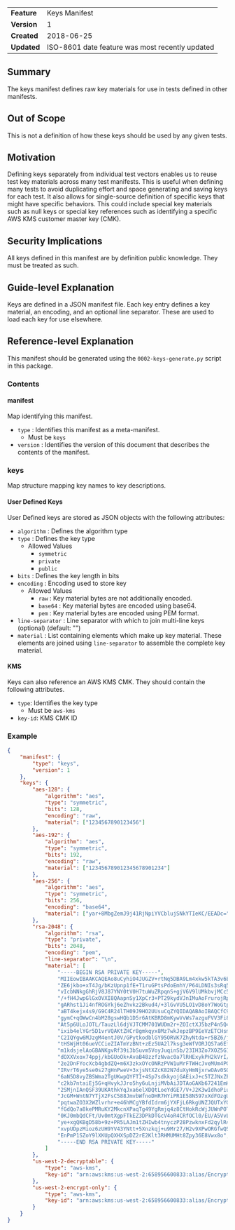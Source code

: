 
|           |                                               |
|:----------|:----------------------------------------------|
|__Feature__|Keys Manifest                                  |
|__Version__|1                                              |
|__Created__|2018-06-25                                     |
|__Updated__|ISO-8601 date feature was most recently updated|

## Summary

The keys manifest defines raw key materials for use in tests defined in other manifests.

## Out of Scope

This is not a definition of how these keys should be used by any given tests.

## Motivation

Defining keys separately from individual test vectors enables us to reuse test key materials 
across many test manifests. This is useful when defining many tests to avoid duplicating 
effort and space generating and saving keys for each test. It also allows for single-source definition 
of specific keys that might have specific behaviors. This could include special key materials 
such as null keys or special key references such as identifying a specific AWS KMS customer master 
key (CMK).

## Security Implications

All keys defined in this manifest are by definition public knowledge. They must be treated as 
such.

## Guide-level Explanation

Keys are defined in a JSON manifest file. Each key entry defines a key material, an encoding, 
and an optional line separator. These are used to load each key for use elsewhere.

## Reference-level Explanation

This manifest should be generated using the `0002-keys-generate.py` script in this package.

### Contents

#### manifest

Map identifying this manifest.

* `type` : Identifies this manifest as a meta-manifest.
    * Must be `keys`
* `version` : Identifies the version of this document that describes the contents of the manifest.

### keys

Map structure mapping key names to key descriptions.

#### User Defined Keys

User Defined keys are stored as JSON objects with the following attributes:

* `algorithm` : Defines the algorithm type
* `type` : Defines the key type
   * Allowed Values
      * `symmetric`
      * `private`
      * `public`
* `bits` : Defines the key length in bits
* `encoding` : Encoding used to store key
   * Allowed Values
      * `raw` : Key material bytes are not additionally encoded.
      * `base64` : Key material bytes are encoded using base64.
      * `pem` : Key material bytes are encoded using PEM format.
* `line-separator` : Line separator with which to join multi-line keys (optional) (default: "")
* `material` : List containing elements which make up key material. These elements are joined 
  using `line-separator` to assemble the complete key material.

#### KMS

Keys can also reference an AWS KMS CMK. They should contain the following attributes.

* `type`: Identifies the key type
   * Must be `aws-kms`
* `key-id`: KMS CMK ID

### Example

```json
{
    "manifest": {
        "type": "keys",
        "version": 1
    },
    "keys": {
        "aes-128": {
            "algorithm": "aes",
            "type": "symmetric",
            "bits": 128,
            "encoding": "raw",
            "material": ["1234567890123456"]
        },
        "aes-192": {
            "algorithm": "aes",
            "type": "symmetric",
            "bits": 192,
            "encoding": "raw",
            "material": ["123456789012345678901234"]
        },
        "aes-256": {
            "algorithm": "aes",
            "type": "symmetric",
            "bits": 256,
            "encoding": "base64",
            "material": ["yar+8MbgZemJ9j41RjNpiYVCblujSNkYTIeKC/EEADc="]
        },
        "rsa-2048": {
            "algorithm": "rsa",
            "type": "private",
            "bits": 2048,
            "encoding": "pem",
            "line-separator": "\n", 
            "material": [
                "-----BEGIN RSA PRIVATE KEY-----",
                "MIIEowIBAAKCAQEAo8uCyhiO4JUGZV+rtNq5DBA9Lm4xkw5kTA3v6EPybs8bVXL2",
                "ZE6jkbo+xT4Jg/bKzUpnp1fE+T1ruGPtsPdoEmhY/P64LDNIs3sRq5U4QV9IETU1",
                "vIcbNNkgGhRjV8J87YNY0tV0H7tuWuZRpqnS+gjV6V9lUMkbvjMCc5IBqQc3heut",
                "/+fH4JwpGlGxOVXI8QAapnSy1XpCr3+PT29kydVJnIMuAoFrurojRpOQbOuVvhtA",
                "gARhst1Ji4nfROGYkj6eZhvkz2Bkud4/+3lGvVU5LO1vD8oY7WoGtpin3h50VcWe",
                "aBT4kejx4s9/G9C4R24lTH09J9HO2UUsuCqZYQIDAQABAoIBAQCfC90bCk+qaWqF",
                "gymC+qOWwCn4bM28gswHQb1D5r6AtKBRD8mKywVvWs7azguFVV3Fi8sspkBA2FBC",
                "At5p6ULoJOTL/TauzLl6djVJTCMM701WUDm2r+ZOIctXJ5bzP4n5Q4I7b0NMEL7u",
                "ixib4elYGr5D1vrVQAKtZHCr8gmkqyx8Mz7wkJepzBP9EeVzETCHsmiQDd5WYlO1",
                "C2IQYgw6MJzgM4entJ0V/GPytkodblGY95ORVK7ZhyNtda+r5BZ6/jeMW+hA3VoK",
                "tHSWjHt06ueVCCieZIATmYzBNt+zEz5UA2l7ksg3eWfVORJQS7a6Ef4VvbJLM9Ca",
                "m1kdsjelAoGBANKgvRf39i3bSuvm5VoyJuqinSb/23IH3Zo7XOZ5G164vh49E9Cq",
                "dOXXVxox74ppj/kbGUoOk+AvaB48zzfzNvac0a7lRHExykPH2kVrI/NwH/1OcT/x",
                "2e2DnFYocXcb4gbdZQ+m6X3zkxOYcONRzPVW1uMrFTWHcJveMUm4PGx7AoGBAMcU",
                "IRvrT6ye5se0s27gHnPweV+3xjsNtXZcK82N7duXyHmNjxrwOAv0SOhUmTkRXArM",
                "6aN5D8vyZBSWma2TgUKwpQYFTI+4Sp7sdkkyojGAEixJ+c5TZJNxZFrUe0FwAoic",
                "c2kb7ntaiEj5G+qHvykJJro5hy6uLnjiMVbAiJDTAoGAKb67241EmHAXGEwp9sdr",
                "2SMjnIAnQSF39UKAthkYqJxa6elXDQtLoeYdGE7/V+J2K3wIdhoPiuY6b4vD0iX9",
                "JcGM+WntN7YTjX2FsC588JmvbWfnoDHR7HYiPR1E58N597xXdFOzgUgORVr4PMWQ",
                "pqtwaZO3X2WZlvrhr+e46hMCgYBfdIdrm6jYXFjL6RkgUNZJQUTxYGzsY+ZemlNm",
                "fGdQo7a8kePMRuKY2MkcnXPaqTg49YgRmjq4z8CtHokRcWjJUWnPOTs8rmEZUshk",
                "0KJ0mbQdCFt/Uv0mtXgpFTkEZ3DPkDTGcV4oR4CRfOCl0/EU/A5VvL/U4i/mRo7h",
                "ye+xgQKBgD58b+9z+PR5LAJm1tZHIwb4tnyczP28PzwknxFd2qylR4ZNgvAUqGtU",
                "xvpUDpzMioz6zUH9YV43YNtt+5Xnzkqj+u9Mr27/H2v9XPwORGfwQ5XPwRJz/2oC",
                "EnPmP1SZoY9lXKUpQXHXSpDZ2rE2Klt3RHMUMHt8Zpy36E8Vwx8o",
                "-----END RSA PRIVATE KEY-----"
            ]
        },
        "us-west-2-decryptable": {
            "type": "aws-kms",
            "key-id": "arn:aws:kms:us-west-2:658956600833:alias/EncryptDecrypt"
        },
        "us-west-2-encrypt-only": {
            "type": "aws-kms",
            "key-id": "arn:aws:kms:us-west-2:658956600833:alias/EncryptOnly"
        }
    }
}
```
